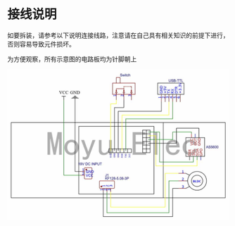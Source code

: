 # 接线说明

如要拆装，请参考以下说明连接线路，注意请在自己具有相关知识的前提下进行，否则容易导致元件损坏。

为方便观察，所有示意图的电路板均为针脚朝上

![connection](static/connection.jpg)
